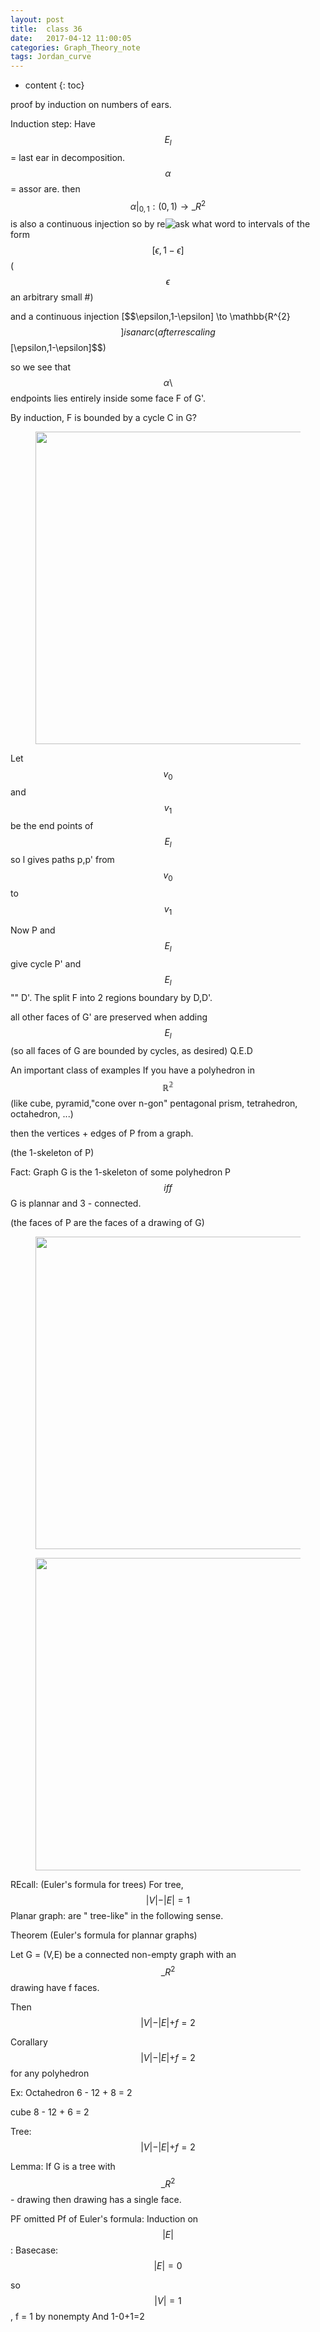 ```yaml
---
layout: post
title:  class 36
date:   2017-04-12 11:00:05
categories: Graph_Theory_note
tags: Jordan_curve 
---
```


* content
{: toc}

proof by induction on numbers of ears. 







Induction step:
Have $$E_{l}$$ = last ear in decomposition. 
$$\alpha$$ = assor are.
then $$\alpha \lvert_{0,1}:(0,1)\to \mathbb_{R^{2}}$$
is also a continuous injection so by re![ask what word]() to intervals of the form $$[\epsilon, 1-\epsilon]$$($$\epsilon$$ an arbitrary small #)

and a continuous injection [$$\epsilon,1-\epsilon] \to \mathbb{R^{2}$$]
is an arc (after rescaling $$[\epsilon,1-\epsilon]$$)

so we see that $$\alpha \setminus$$ endpoints
lies entirely inside some face F of G'. 

By induction, F is bounded by a cycle C in G?

<figure>
<img src = "{{root_url | prepend: site.baseurl}}/asset/graph_theory/pic/class-note/class-36/class-36-a.JPG" width = "500">
<figurecpation> </figurecpation>
</figure>

Let $$v_{0}$$ and $$v_{1}$$ be the end points of $$E_{l}$$ so l gives paths p,p' from $$v_{0}$$ to $$v_{1}$$

Now P and $$E_{l}$$ give cycle P' and $$E_{l}$$ "" D'. The split F into 2 regions boundary by D,D'. 

all other faces of G' are preserved when adding $$E_{l}$$ (so all faces of G are bounded by cycles, as desired) Q.E.D

An important class of examples
If you have a polyhedron in $$\mathbb{R^{2}}$$
(like cube, pyramid,"cone over n-gon" pentagonal prism, tetrahedron, octahedron, ...)

then the vertices + edges of P from a graph.

(the 1-skeleton of P)

Fact: Graph G is the 1-skeleton of some polyhedron P $$iff$$ G is plannar and 3 - connected.

(the faces of P are the faces of a drawing of G)


<figure>
<img src = "{{root_url | prepend: site.baseurl}}/asset/graph_theory/pic/class-note/class-36/class-36-b.JPG" width = "500">
<figurecpation> </figurecpation>
</figure>


<figure>
<img src = "{{root_url | prepend: site.baseurl}}/asset/graph_theory/pic/class-note/class-36/class-36-c.JPG" width = "500">
<figurecpation> </figurecpation>
</figure>



REcall: (Euler's formula for trees)
For tree, $$\lvert V \lvert - \lvert E \lvert = 1$$
Planar graph: are " tree-like" in the following sense. 



Theorem (Euler's formula for plannar graphs)

Let G = (V,E) be a connected non-empty graph with an $$\mathbb_{R^2}$$ drawing have f faces. 

Then $$\lvert V \lvert - \lvert E \lvert + f= 2$$

Corallary $$\lvert V \lvert - \lvert E \lvert + f= 2$$ for any polyhedron

Ex: Octahedron
6 - 12 + 8 = 2

cube
8 - 12 + 6 = 2

Tree: $$\lvert V \lvert - \lvert E \lvert + f= 2$$

Lemma: If G is a tree with $$\mathbb_{R^{2}}$$- drawing then drawing has a single face.

PF omitted
Pf of Euler's formula: 
Induction on $$\lvert E \lvert$$:
Basecase: $$\lvert E \lvert = 0$$

so $$\lvert V \lvert=1$$, f = 1 by nonempty
And 1-0+1=2

